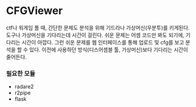 # CFGViewer

ctf나 워게임 풀 때, 간단한 문제도 분석을 위해 기드라나 가상머신(우분투)를 키게된다.
도구나 가상머신을 기다리는데 시간이 걸린다. 
쉬운 문제는 어셈 코드만 봐도 되기에, 기다리는 시간이 아깝다.
그런 쉬운 문제를 웹 인터페이스를 통해 업로드 및 cfg를 보고 분석을 할 수 있다.
이전에 사용하던 방식(디스어셈블 툴, 가상머신)보다 기다리는 시간이 줄어든다.
      
### 필요한 모듈
- radare2
- r2pipe
- flask
